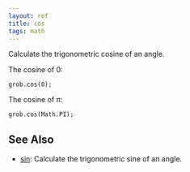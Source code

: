 ```yaml
---
layout: ref
title: cos
tags: math
---
```

Calculate the trigonometric cosine of an angle.

The cosine of 0:

    grob.cos(0);

The cosine of π:

    grob.cos(Math.PI);

## See Also
- [sin](/ref/sin.html): Calculate the trigonometric sine of an angle.
